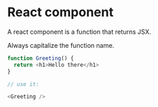 # React component

A react component is a function that returns JSX.

Always capitalize the function name.

```javascript
function Greeting() {
  return <h1>Hello there</h1>
}

// use it:

<Greeting />
```
